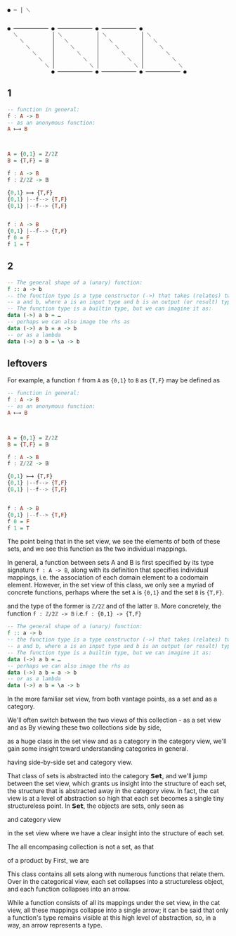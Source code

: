 

```
● ─ │ ⟍


● ─────────── ● ─────────── ● ─────────── ●
  ⟍           │ ⟍           │ ⟍           │ ⟍
    ⟍         │   ⟍         │   ⟍         │   ⟍
      ⟍       │     ⟍       │     ⟍       │     ⟍
        ⟍     │       ⟍     │       ⟍     │       ⟍
          ⟍   │         ⟍   │         ⟍   │         ⟍
            ⟍ │           ⟍ │           ⟍ │           ⟍
              ● ─────────── ● ─────────── ● ─────────── ●
```





## 1

```hs
-- function in general:
f : A -> B
-- as an anonymous function:
A ⟼ B



A = {0,1} = ℤ/2ℤ
B = {T,F} = 𝔹

f : A -> B
f : ℤ/2ℤ -> 𝔹

{0,1} ⟼ {T,F}
{0,1} |--f--> {T,F}
{0,1} |--f--> {T,F}


f : A -> B
{0,1} |--f--> {T,F}
f 0 = F
f 1 = T
```

## 2

```hs
-- The general shape of a (unary) function:
f :: a -> b
-- the function type is a type constructor (->) that takes (relates) two types
-- a and b, where a is an input type and b is an output (or result) type.
-- The function type is a builtin type, but we can imagine it as:
data (->) a b = …
-- perhaps we can also image the rhs as
data (->) a b = a -> b
-- or as a lambda
data (->) a b = \a -> b
```


## leftovers


For example, a function `f` from `A` as `{0,1}` to `B` as `{T,F}` may be defined as

```hs
-- function in general:
f : A -> B
-- as an anonymous function:
A ⟼ B



A = {0,1} = ℤ/2ℤ
B = {T,F} = 𝔹

f : A -> B
f : ℤ/2ℤ -> 𝔹

{0,1} ⟼ {T,F}
{0,1} |--f--> {T,F}
{0,1} |--f--> {T,F}


f : A -> B
{0,1} |--f--> {T,F}
f 0 = F
f 1 = T
```

The point being that in the set view, we see the elements of both of these sets, and we see this function as the two individual mappings.









In general, a function between sets A and B is first specified by its type signature `f : A -> B`, along with its definition that specifies individual mappings, i.e. the association of each domain element to a codomain element. However, in the set view of this class, we only see a myriad of concrete functions, perhaps where the set `A` is `{0,1}` and the set `B` is `{T,F}`.





and the type of the former is `ℤ/2ℤ` and of the latter `𝔹`. More concretely, the function `f : ℤ/2ℤ -> 𝔹` i.e.`f : {0,1} -> {T,F}`

```hs
-- The general shape of a (unary) function:
f :: a -> b
-- the function type is a type constructor (->) that takes (relates) two types
-- a and b, where a is an input type and b is an output (or result) type.
-- The function type is a builtin type, but we can imagine it as:
data (->) a b = …
-- perhaps we can also image the rhs as
data (->) a b = a -> b
-- or as a lambda
data (->) a b = \a -> b
```



In the more familiar set view, 
from both vantage points, as a set and as a category. 

We'll often switch between the two views of 
this collection - as a set view and as 
By viewing these two collections side by side, 

as a huge class in the set view and as a category in the category view, we'll gain some insight toward understanding categories in general.


having side-by-side set and category view.

That class of sets is abstracted into the category 𝗦𝗲𝘁, and we'll jump between the set view, which grants us insight into the structure of each set, the structure that is abstracted away in the category view. In fact, the cat view is at a level of abstraction so high that each set becomes a single tiny structureless point. In 𝗦𝗲𝘁, the objects are sets, only seen as 



and category view

in the set view where we have a clear insight into the structure of each set. 


The all encompasing collection is not a set, as that 

of a product by 
First, we are 


This class contains all sets along with numerous functions that relate them. Over in the categorical view, each set collapses into a structureless object, and each function collapses into an arrow.

While a function consists of all its mappings under the set view, in the cat view, all these mappings collapse into a single arrow; it can be said that only a function's type remains visible at this high level of abstraction, so, in a way, an arrow represents a type.
